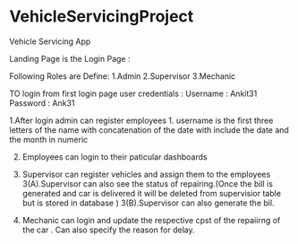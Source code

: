 # VehicleServicingProject

Vehicle Servicing App 

Landing Page is the Login Page :

Following Roles are Define:
	1.Admin
	2.Supervisor
	3.Mechanic

TO login from first login page user credentials :
	Username : Ankit31
	Password : Ank31


1.After login admin can register employees
	1. username is the first three letters of the 
	   name with concatenation of the date with include
	    the date and the month in numeric

2. Employees can login to their paticular dashboards

 3. Supervisor can register vehicles and assign them to the employees 
	3(A).Supervisor can also see the status of repairing.(Once the bill is 
	     generated and car is delivered it will be deleted from supervisior
	     table but is stored in database )
	3(B).Supervisor can also generate the bil.

4. Mechanic can login and update the respective cpst of the repaiirng of the car .
	Can also specify the reason for delay.